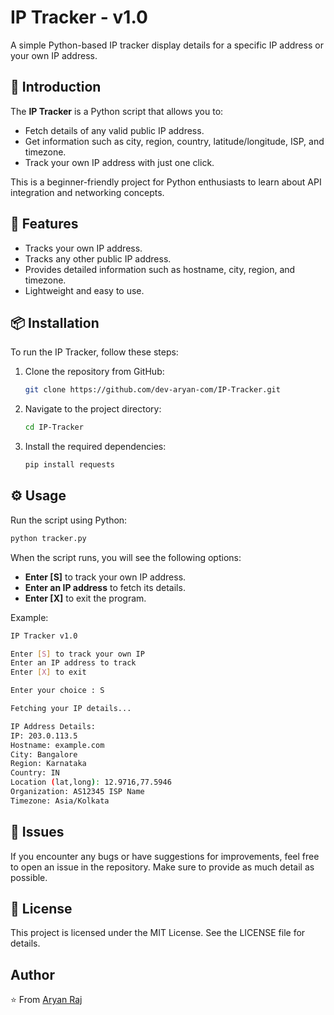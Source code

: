 # IP Tracker - v1.0

A simple Python-based IP tracker display details for a specific IP address or your own IP address.


## 📖 Introduction

The **IP Tracker** is a Python script that allows you to:

*   Fetch details of any valid public IP address.
*   Get information such as city, region, country, latitude/longitude, ISP, and timezone.
*   Track your own IP address with just one click.

This is a beginner-friendly project for Python enthusiasts to learn about API integration and networking concepts.


## 🚀 Features

*   Tracks your own IP address.
*   Tracks any other public IP address.
*   Provides detailed information such as hostname, city, region, and timezone.
*   Lightweight and easy to use.

## 📦 Installation

To run the IP Tracker, follow these steps:

1.  Clone the repository from GitHub:
    
    ```bash
    git clone https://github.com/dev-aryan-com/IP-Tracker.git
    ```
    
2.  Navigate to the project directory:
    
    ```bash
    cd IP-Tracker
    ```
    
3.  Install the required dependencies:
    
    ```bash
    pip install requests
    ```

    
## ⚙️ Usage

Run the script using Python:

```bash
python tracker.py
```

When the script runs, you will see the following options:

*   **Enter \[S\]** to track your own IP address.
*   **Enter an IP address** to fetch its details.
*   **Enter \[X\]** to exit the program.

Example:

```bash
IP Tracker v1.0

Enter [S] to track your own IP
Enter an IP address to track
Enter [X] to exit

Enter your choice : S

Fetching your IP details...

IP Address Details:
IP: 203.0.113.5
Hostname: example.com
City: Bangalore
Region: Karnataka
Country: IN
Location (lat,long): 12.9716,77.5946
Organization: AS12345 ISP Name
Timezone: Asia/Kolkata
```

## 🐞 Issues

If you encounter any bugs or have suggestions for improvements, feel free to open an issue in the repository. Make sure to provide as much detail as possible.

## 📜 License

This project is licensed under the MIT License. See the LICENSE file for details.

## Author

⭐️ From [Aryan Raj](https://github.com/dev-aryan-com)
